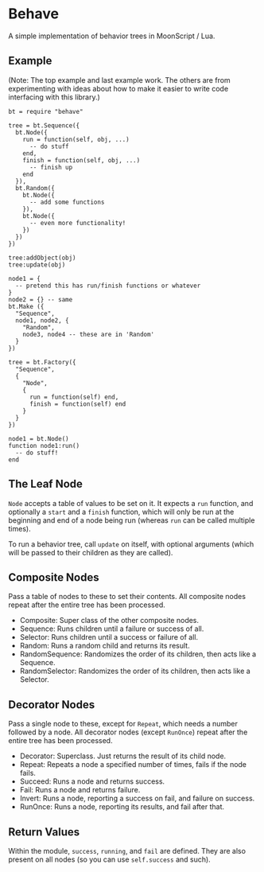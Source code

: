# Behave

A simple implementation of behavior trees in MoonScript / Lua.

## Example

(Note: The top example and last example work. The others are from experimenting
with ideas about how to make it easier to write code interfacing with this
library.)

```
bt = require "behave"

tree = bt.Sequence({
  bt.Node({
    run = function(self, obj, ...)
      -- do stuff
    end,
    finish = function(self, obj, ...)
      -- finish up
    end
  }),
  bt.Random({
    bt.Node({
      -- add some functions
    }),
    bt.Node({
      -- even more functionality!
    })
  })
})

tree:addObject(obj)
tree:update(obj)

node1 = {
  -- pretend this has run/finish functions or whatever
}
node2 = {} -- same
bt.Make ({
  "Sequence",
  node1, node2, {
    "Random",
    node3, node4 -- these are in 'Random'
  }
})

tree = bt.Factory({
  "Sequence",
  {
    "Node",
    {
      run = function(self) end,
      finish = function(self) end
    }
  }
})

node1 = bt.Node()
function node1:run()
  -- do stuff!
end
```

## The Leaf Node

`Node` accepts a table of values to be set on it. It expects a `run` function,
and optionally a `start` and a `finish` function, which will only be run at the
beginning and end of a node being run (whereas `run` can be called multiple
times).

To run a behavior tree, call `update` on itself, with optional arguments (which
will be passed to their children as they are called).

## Composite Nodes

Pass a table of nodes to these to set their contents. All composite nodes repeat
after the entire tree has been processed.

- Composite: Super class of the other composite nodes.
- Sequence: Runs children until a failure or success of all.
- Selector: Runs children until a success or failure of all.
- Random: Runs a random child and returns its result.
- RandomSequence: Randomizes the order of its children, then acts like a
  Sequence.
- RandomSelector: Randomizes the order of its children, then acts like a
  Selector.

## Decorator Nodes

Pass a single node to these, except for `Repeat`, which needs a number followed
by a node. All decorator nodes (except `RunOnce`) repeat after the entire tree
has been processed.

- Decorator: Superclass. Just returns the result of its child node.
- Repeat: Repeats a node a specified number of times, fails if the node fails.
- Succeed: Runs a node and returns success.
- Fail: Runs a node and returns failure.
- Invert: Runs a node, reporting a success on fail, and failure on success.
- RunOnce: Runs a node, reporting its results, and fail after that.

## Return Values

Within the module, `success`, `running`, and `fail` are defined. They are also
present on all nodes (so you can use `self.success` and such).
